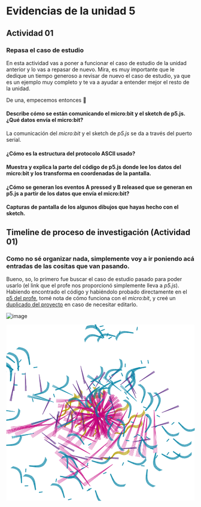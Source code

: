 
# Evidencias de la unidad 5

## Actividad 01
### Repasa el caso de estudio
En esta actividad vas a poner a funcionar el caso de estudio de la unidad anterior y lo vas a repasar de nuevo. Mira, es muy importante que le dedique un tiempo generoso a revisar de nuevo el caso de estudio, ya que es un ejemplo muy completo y te va a ayudar a entender mejor el resto de la unidad.

De una, empecemos entonces 🫡

#### Describe cómo se están comunicando el micro:bit y el sketch de p5.js. ¿Qué datos envía el micro:bit?
La comunicación del *micro:bit* y el sketch de *p5.js* se da a través del puerto serial. 
#### ¿Cómo es la estructura del protocolo ASCII usado?
#### Muestra y explica la parte del código de p5.js donde lee los datos del micro:bit y los transforma en coordenadas de la pantalla.
#### ¿Cómo se generan los eventos A pressed y B released que se generan en p5.js a partir de los datos que envía el micro:bit?
#### Capturas de pantalla de los algunos dibujos que hayas hecho con el sketch.

## Timeline de proceso de investigación (Actividad 01)
### Como no sé organizar nada, simplemente voy a ir poniendo acá entradas de las cositas que van pasando.
Bueno, so, lo primero fue buscar el caso de estudio pasado para poder usarlo (el link que el profe nos proporcionó simplemente lleva a *p5.js*). Habiendo encontrado el código y habiéndolo probado directamente en el [p5 del profe](https://editor.p5js.org/juanferfranco/sketches/6ovAtsZ10), tomé nota de cómo funciona con el *micro:bit*, y creé un [duplicado del proyecto](https://editor.p5js.org/MAG-02/sketches/Z7NIsRbFm) en caso de necesitar editarlo.

<img width="691" height="647" alt="image" src="https://github.com/user-attachments/assets/1534a126-ef06-48d9-a53c-df1f5311eb67" />


![Obra de Arte hecha con *micro:bit*](./dibujo.png)

